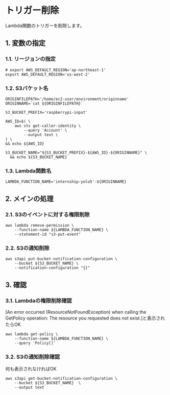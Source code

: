 <!-- omit in toc -->
# トリガー削除

Lambda関数のトリガーを削除します。

## 1. 変数の指定

### 1.1. リージョンの指定

    # export AWS_DEFAULT_REGION='ap-northeast-1'
    export AWS_DEFAULT_REGION='us-west-2'

### 1.2. S3バケット名

    ORIGINFILEPATH='/home/ec2-user/environment/originname'
    ORIGINNAME=`cat ${ORIGINFILEPATH}`

    S3_BUCKET_PREFIX='raspberrypi-input'

    AWS_ID=$( \
        aws sts get-caller-identity \
            --query 'Account' \
            --output text \
    ) \
    && echo ${AWS_ID}

    S3_BUCKET_NAME="${S3_BUCKET_PREFIX}-${AWS_ID}-${ORIGINNAME}" \
      && echo ${S3_BUCKET_NAME}

### 1.3. Lambda関数名

    LAMBDA_FUNCTION_NAME='internship-yolo5'-${ORIGINNAME}

## 2. メインの処理

### 2.1. S3のイベントに対する権限削除

    aws lambda remove-permission \
        --function-name ${LAMBDA_FUNCTION_NAME} \
        --statement-id "s3-put-event"

### 2.2. S3の通知削除

    aws s3api put-bucket-notification-configuration \
        --bucket ${S3_BUCKET_NAME} \
        --notification-configuration "{}"

## 3. 確認

### 3.1. Lambdaの権限削除確認

[An error occurred (ResourceNotFoundException) when calling the GetPolicy operation: The resource you requested does not exist.]と表示されたらOK

    aws lambda get-policy \
        --function-name ${LAMBDA_FUNCTION_NAME} \
        --query 'Policy[]'

### 3.2. S3の通知削除確認

何も表示されなければOK

    aws s3api get-bucket-notification-configuration \
        --bucket ${S3_BUCKET_NAME}  \
        --output text
